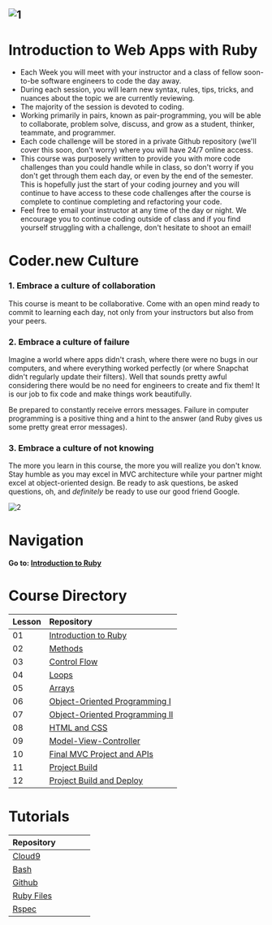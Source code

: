 ![1](http://i.imgur.com/XrPL0Bg.gif)
---  
# Introduction to Web Apps with Ruby
- Each Week you will meet with your instructor and a class of fellow soon-to-be software engineers to code the day away.
- During each session, you will learn new syntax, rules, tips, tricks, and nuances about the topic we are currently reviewing. 
- The majority of the session is devoted to coding. 
- Working primarily in pairs, known as pair-programming, you will be able to collaborate, problem solve, discuss, and grow as a student, thinker, teammate, and programmer.
- Each code challenge will be stored in a private Github repository (we'll cover this soon, don't worry) where you will have 24/7 online access.
- This course was purposely written to provide you with more code challenges than you could handle while in class, so don't worry if you don't get through them each day, or even by the end of the semester. This is hopefully just the start of your coding journey and you will continue to have access to these code challenges after the course is complete to continue completing and refactoring your code.
- Feel free to email your instructor at any time of the day or night. We encourage you to continue coding outside of class and if you find yourself struggling with a challenge, don't hesitate to shoot an email! 

# Coder.new Culture  
### 1. Embrace a culture of collaboration  
This course is meant to be collaborative. Come with an open mind ready to commit to learning each day, not only from your instructors but also from your peers. 
### 2. Embrace a culture of failure  
Imagine a world where apps didn't crash, where there were no bugs in our computers, and where everything worked perfectly (or where Snapchat didn't regularly update their filters). Well that sounds pretty awful considering there would be no need for engineers to create and fix them! It is our job to fix code and make things work beautifully.  

Be prepared to constantly receive errors messages. Failure in computer programming is a positive thing and a hint to the answer (and Ruby gives us some pretty great error messages).   
### 3. Embrace a culture of not knowing   
The more you learn in this course, the more you will realize you don't know. Stay humble as you may excel in MVC architecture while your partner might excel at object-oriented design. Be ready to ask questions, be asked questions, oh, and *definitely* be ready to use our good friend Google.  

![2](http://i.imgur.com/0K9yTxn.gif)


# Navigation  
#### Go to: [Introduction to Ruby](https://github.com/Coderdotnew/intro_web_apps_acp/tree/master/01_class)


# Course Directory       
| Lesson | Repository                                                                                                     |
|--------|:---------------------------------------------------------------------------------------------------------------|
| 01     | [Introduction to Ruby](https://github.com/Coderdotnew/intro_web_apps_acp/tree/master/01_class)                 | 
| 02     | [Methods](https://github.com/Coderdotnew/intro_web_apps_acp/tree/master/02_class)                              |
| 03     | [Control Flow](https://github.com/Coderdotnew/intro_web_apps_acp/tree/master/03_class)                         |
| 04     | [Loops](https://github.com/Coderdotnew/intro_web_apps_acp/tree/master/04_class)                                | 
| 05     | [Arrays](https://github.com/Coderdotnew/intro_web_apps_acp/tree/master/05_class)                               | 
| 06     | [Object-Oriented Programming I](https://github.com/Coderdotnew/intro_web_apps_acp/tree/master/06_class)        | 
| 07     | [Object-Oriented Programming II](https://github.com/Coderdotnew/intro_web_apps_acp/tree/master/07_class)       | 
| 08     | [HTML and CSS](https://github.com/Coderdotnew/intro_web_apps_acp/tree/master/08_class)                         | 
| 09     | [Model-View-Controller](https://github.com/Coderdotnew/intro_web_apps_acp/tree/master/09_class)                | 
| 10     | [Final MVC Project and APIs](https://github.com/Coderdotnew/intro_web_apps_acp/tree/master/10_class)           | 
| 11     | [Project Build](https://github.com/Coderdotnew/intro_web_apps_acp/tree/master/11_class)                        | 
| 12     | [Project Build and Deploy](https://github.com/Coderdotnew/intro_web_apps_acp/tree/master/12_class)             | 


# Tutorials  
| Repository&nbsp;&nbsp;&nbsp;&nbsp;&nbsp;&nbsp;&nbsp;&nbsp;&nbsp;&nbsp;&nbsp;&nbsp;&nbsp;&nbsp; | 
|------------------------------------------------------------------------------------------------| 
| [Cloud9](https://github.com/Coderdotnew/cloud9)                                                | 
| [Bash](https://github.com/Coderdotnew/bash)                                                    | 
| [Github](https://github.com/Coderdotnew/github)                                                | 
| [Ruby Files](https://github.com/Coderdotnew/ruby_files)                                        | 
| [Rspec](https://github.com/Coderdotnew/rspec)                                                  | 


